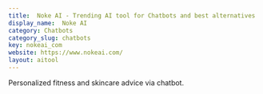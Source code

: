 ```yaml
---
title:  Noke AI - Trending AI tool for Chatbots and best alternatives
display_name:  Noke AI
category: Chatbots
category_slug: chatbots
key: nokeai_com
website: https://www.nokeai.com/
layout: aitool
---
```


Personalized fitness and skincare advice via chatbot.
